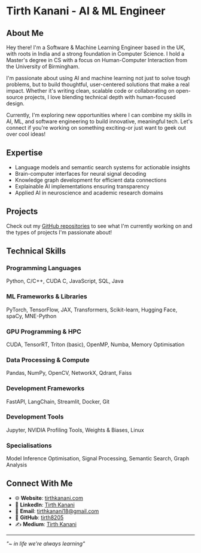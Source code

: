 # Tirth Kanani - AI & ML Engineer

## About Me
Hey there! I'm a Software & Machine Learning Engineer based in the UK, with roots in India and a strong foundation in Computer Science. I hold a Master's degree in CS with a focus on Human-Computer Interaction from the University of Birmingham.

I'm passionate about using AI and machine learning not just to solve tough problems, but to build thoughtful, user-centered solutions that make a real impact. Whether it's writing clean, scalable code or collaborating on open-source projects, I love blending technical depth with human-focused design.

Currently, I'm exploring new opportunities where I can combine my skills in AI, ML, and software engineering to build innovative, meaningful tech. Let's connect if you're working on something exciting-or just want to geek out over cool ideas!

## Expertise
- Language models and semantic search systems for actionable insights
- Brain-computer interfaces for neural signal decoding
- Knowledge graph development for efficient data connections
- Explainable AI implementations ensuring transparency
- Applied AI in neuroscience and academic research domains

## Projects
Check out my [GitHub repositories](https://github.com/tirth8205?tab=repositories) to see what I'm currently working on and the types of projects I'm passionate about!

## Technical Skills

### Programming Languages
Python, C/C++, CUDA C, JavaScript, SQL, Java

### ML Frameworks & Libraries
PyTorch, TensorFlow, JAX, Transformers, Scikit-learn, Hugging Face, spaCy, MNE-Python

### GPU Programming & HPC
CUDA, TensorRT, Triton (basic), OpenMP, Numba, Memory Optimisation

### Data Processing & Compute
Pandas, NumPy, OpenCV, NetworkX, Qdrant, Faiss

### Development Frameworks
FastAPI, LangChain, Streamlit, Docker, Git

### Development Tools
Jupyter, NVIDIA Profiling Tools, Weights & Biases, Linux

### Specialisations
Model Inference Optimisation, Signal Processing, Semantic Search, Graph Analysis

## Connect With Me
- 🌐 **Website**: [tirthkanani.com](https://tirthkanani.com)
- 💼 **LinkedIn**: [Tirth Kanani](https://www.linkedin.com/in/tirthkanani/)
- 📧 **Email**: tirthkanani18@gmail.com
- 🐙 **GitHub**: [tirth8205](https://github.com/tirth8205)
- ✍️ **Medium**: [Tirth Kanani](https://medium.com/@tirthkanani)

---

*"~ in life we're always learning"*
